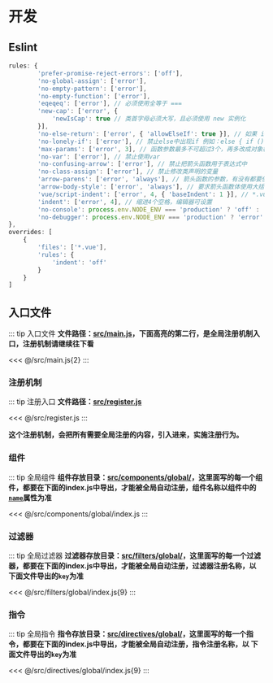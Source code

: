 # 开发

## Eslint

```js
rules: {
        'prefer-promise-reject-errors': ['off'],
        'no-global-assign': ['error'],
        'no-empty-pattern': ['error'],
        'no-empty-function': ['error'],
        'eqeqeq': ['error'], // 必须使用全等于 ===
        'new-cap': ['error', {
            'newIsCap': true // 类首字母必须大写，且必须使用 new 实例化
        }],
        'no-else-return': ['error', { 'allowElseIf': true }], // 如果 if 块中包含了一个 return 语句，else 块就成了多余的了。可以将其内容移至块外。
        'no-lonely-if': ['error'], // 禁止else中出现if 例如：else { if () .. } , 需要写成 else if () ...
        'max-params': ['error', 3], // 函数参数最多不可超过3个，再多改成对象格式
        'no-var': ['error'], // 禁止使用var
        'no-confusing-arrow': ['error'], // 禁止把箭头函数用于表达式中
        'no-class-assign': ['error'], // 禁止修改类声明的变量
        'arrow-parens': ['error', 'always'], // 箭头函数的参数，有没有都要使用圆括号
        'arrow-body-style': ['error', 'always'], // 要求箭头函数体使用大括号
        'vue/script-indent': ['error', 4, { 'baseIndent': 1 }], // *.vue 的文件中的script标签中的js内容必须缩进
        'indent': ['error', 4], // 缩进4个空格，编辑器可设置
        'no-console': process.env.NODE_ENV === 'production' ? 'off' : 'off',
        'no-debugger': process.env.NODE_ENV === 'production' ? 'error' : 'off'
},
overrides: [
    {
        'files': ['*.vue'],
        'rules': {
            'indent': 'off'
        }
    }
]
```

## 入口文件

::: tip 入口文件
**文件路径：[src/main.js](https://github.com/yaimeet/yaim-vue-design/blob/master/src/main.js)，下面高亮的第二行，是全局注册机制入口，注册机制请继续往下看**

<<< @/src/main.js{2}
:::

### 注册机制

::: tip 注册入口
**文件路径：[src/register.js](https://github.com/yaimeet/yaim-vue-design/blob/master/src/register.js)**

<<< @/src/register.js
:::

**这个注册机制，会把所有需要全局注册的内容，引入进来，实施注册行为。**

### 组件

::: tip 全局组件
**组件存放目录：[src/components/global/](https://github.com/yaimeet/yaim-vue-design/tree/master/src/components/global)，这里面写的每一个组件，都要在下面的index.js中导出，才能被全局自动注册，组件名称以组件中的[`name`](https://github.com/yaimeet/yaim-vue-design/blob/master/src/components/global/hello.vue)属性为准**

<<< @/src/components/global/index.js
:::

### 过滤器

::: tip 全局过滤器
**过滤器存放目录：[src/filters/global/](https://github.com/yaimeet/yaim-vue-design/tree/master/src/filters/global)，这里面写的每一个过滤器，都要在下面的index.js中导出，才能被全局自动注册，过滤器注册名称，以 下面文件导出的`key`为准**

<<< @/src/filters/global/index.js{9}
:::

### 指令

::: tip 全局指令
**指令存放目录：[src/directives/global/](https://github.com/yaimeet/yaim-vue-design/tree/master/src/directives/global)，这里面写的每一个指令，都要在下面的index.js中导出，才能被全局自动注册，指令注册名称，以 下面文件导出的`key`为准**

<<< @/src/directives/global/index.js{9}
:::
